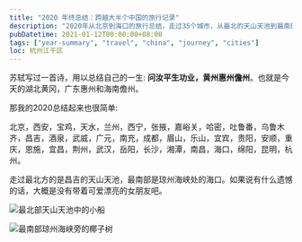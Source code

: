 ```yaml
---
title: "2020 年终总结：跨越大半个中国的旅行记录"
description: "2020年从北京到海口的旅行总结，走过35个城市，从最北的天山天池到最南的琼州海峡，记录一年中最难忘的旅程"
pubDatetime: 2021-01-12T00:00:00+08:00
tags: ["year-summary", "travel", "china", "journey", "cities"]
loc: 杭州江干区
---
```


苏轼写过一首诗，用以总结自己的一生: **问汝平生功业，黄州惠州儋州**。也就是今天的湖北黄冈，广东惠州和海南儋州。

那我的2020总结起来也很简单:

北京，西安，宝鸡，天水，兰州，西宁，张掖，嘉峪关，哈密，吐鲁番，乌鲁木齐，昌吉，酒泉，武威，广元，南充，成都，眉山，乐山，宜宾，贵阳，安顺，重庆，恩施，宜昌，荆州，武汉，岳阳，长沙，湘潭，南昌，海口，绵阳，昆明，杭州。

走过最北方的是昌吉的天山天池，最南部是琼州海峡处的海口。如果说有什么遗憾的话，大概是没有带着可爱漂亮的女朋友吧。

![最北部天山天池中的小船](https://static.shanyue.tech/images/24-03-18/clipboard-7833.061f68.webp)

![最南部琼州海峡旁的椰子树](https://static.shanyue.tech/images/24-03-18/clipboard-1782.b59b63.webp)
